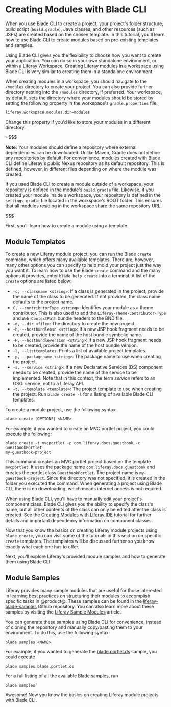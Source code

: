 # Creating Modules with Blade CLI [](id=creating-modules-with-blade-cli)

When you use Blade CLI to create a project, your project's folder structure,
build script (`build.gradle`), Java classes, and other resources (such as JSPs)
are created based on the chosen template. In this tutorial, you'll learn how to
use Blade CLI to create modules based on pre-existing templates and samples.

Using Blade CLI gives you the flexibility to choose how you want to create your
application. You can do so in your own standalone environment, or within a
[Liferay Workspace](/develop/tutorials/-/knowledge_base/7-0/liferay-workspace). 
Creating Liferay modules in a workspace using Blade CLI is very similar to
creating them in a standalone environment.

When creating modules in a workspace, you should navigate to the `/modules`
directory to create your project. You can also provide further directory nesting
into the `/modules` directory, if preferred. Your workspace, by default, sets
the directory where your modules should be stored by setting the following
property in the workspace's `gradle.properties` file:

    liferay.workspace.modules.dir=modules

Change this property if you'd like to store your modules in a different
directory.

+$$$

**Note:** Your modules should define a repository where external dependencies
can be downloaded. Unlike Maven, Gradle does not define any repositories by
default. For convenience, modules created with Blade CLI define Liferay's
public Nexus repository as its default repository. This is defined, however, in
different files depending on where the module was created.

If you used Blade CLI to create a module outside of a workspace, your
repository is defined in the module's `build.gradle` file. Likewise, if you
created your module inside a workspace, your repository is defined in the
`settings.gradle` file located in the workspace's ROOT folder. This ensures that
all modules residing in the workspace share the same repository URL.

$$$

First, you'll learn how to create a module using a template.

## Module Templates [](id=module-templates)

To create a new Liferay module project, you can run the Blade `create` command,
which offers many available templates. There are, however, many other options
you can specify to help mold your project just the way you want it. To learn how
to use the Blade `create` command and the many options it provides, enter `blade
help create` into a terminal. A list of the `create` options are listed below:

- `-c, --classname <string>`: If a class is generated in the project, provide
  the name of the class to be generated. If not provided, the class name
  defaults to the project name.
- `C, --contributorType <string>`: Identifies your module as a theme
  contributor. This is also used to add the `Liferay-Theme-Contributor-Type` and
  `Web-ContextPath` bundle headers to the BND file.
- `-d, --dir <file>`: The directory to create the new project.
- `-h, --hostbundlebsn <string>`: If a new JSP hook fragment needs to be
  created, provide the name of the host bundle symbolic name.
- `-H, --hostbundleversion <string>`: If a new JSP hook fragment needs to be
  created, provide the name of the host bundle version.
- `-l, --listtemplates`: Prints a list of available project templates.
- `-p, --packagename <string>`: The package name to use when creating the
  project.
- `-s, --service <string>`: If a new Declarative Services (DS) component needs
  to be created, provide the name of the service to be implemented. Note that in
  this context, the term *service* refers to an OSGi service, not to a Liferay
  API.
- `-t, --template <template>`: The project template to use when creating the
  project. Run `blade create -l` for a listing of available Blade CLI templates.

To create a module project, use the following syntax:

    blade create [OPTIONS] <NAME>

For example, if you wanted to create an MVC portlet project, you could execute
the following:

    blade create -t mvcportlet -p com.liferay.docs.guestbook -c GuestbookPortlet
    my-guestbook-project

This command creates an MVC portlet project based on the template `mvcportlet`.
It uses the package name `com.liferay.docs.guestbook` and creates the portlet
class `GuestbookPortlet`. The project name is `my-guestbook-project`. Since the
directory was not specified, it is created in the folder you executed the
command. When generating a project using Blade CLI, there is no downloading,
which means internet access is not required.

When using Blade CLI, you'll have to manually edit your project's component
class. Blade CLI gives you the ability to specify the class's name, but all
other contents of the class can only be edited after the class is created. See
the [Creating Modules with Liferay IDE](/develop/tutorials/-/knowledge_base/7-0/creating-modules-with-liferay-ide)
tutorial for further details and important dependency information on component
classes.

Now that you know the basics on creating Liferay module projects using `blade
create`, you can visit some of the tutorials in this section on specific
`create` templates. The templates will be discussed further so you know exactly
what each one has to offer.

Next, you'll explore Liferay's provided module samples and how to generate them
using Blade CLI.

## Module Samples [](id=module-samples)

Liferay provides many sample modules that are useful for those interested in
learning best practices on structuring their modules to accomplish specific
tasks in @product@. These samples can be found in the
[liferay-blade-samples](https://github.com/liferay/liferay-blade-samples) Github
repository. You can also learn more about these samples by visiting the
[Liferay Sample Modules](/develop/tutorials/-/knowledge_base/7-0/liferay-sample-modules)
article.

You can generate these samples using Blade CLI for convenience, instead of
cloning the repository and manually copy/pasting them to your environment. To do
this, use the following syntax:

    blade samples <NAME>

For example, if you wanted to generate the
[blade.portlet.ds](https://github.com/liferay/liferay-blade-samples/tree/master/liferay-gradle/blade.portlet.ds)
sample, you could execute

    blade samples blade.portlet.ds

For a full listing of all the available Blade samples, run

    blade samples

Awesome! Now you know the basics on creating Liferay module projects with Blade
CLI.

